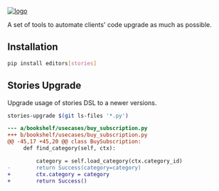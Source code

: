 [![logo](https://raw.githubusercontent.com/dry-python/brand/master/logo/editors.png)](https://github.com/dry-python/editors)

A set of tools to automate clients' code upgrade as much as possible.

## Installation

```bash
pip install editors[stories]
```

## Stories Upgrade

Upgrade usage of stories DSL to a newer versions.

```bash
stories-upgrade $(git ls-files '*.py')
```

```diff
--- a/bookshelf/usecases/buy_subscription.py
+++ b/bookshelf/usecases/buy_subscription.py
@@ -45,17 +45,20 @@ class BuySubscription:
     def find_category(self, ctx):

         category = self.load_category(ctx.category_id)
-        return Success(category=category)
+        ctx.category = category
+        return Success()
```
